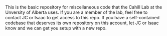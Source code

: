 This is the basic repository for miscellaneous code that the Cahill Lab at the Unversity of Alberta uses. If you are a member of the lab, feel free to contact JC or Isaac to get access to this repo. If you have a self-contained codebase that deserves its own repository on this account, let JC or Isaac know and we can get you setup with a new repo. 
